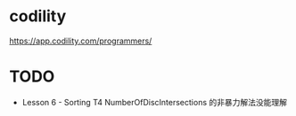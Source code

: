 # codility 

https://app.codility.com/programmers/


# TODO 
- Lesson 6 - Sorting T4 NumberOfDiscIntersections 的非暴力解法没能理解

